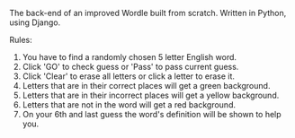 The back-end of an improved Wordle built from scratch. Written in Python, using Django.

Rules:

1. You have to find a randomly chosen 5 letter English word.
2. Click 'GO' to check guess or 'Pass' to pass current guess.
3. Click 'Clear' to erase all letters or click a letter to erase it.
4. Letters that are in their correct places will get a green background.
5. Letters that are in their incorrect places will get a yellow background.
6. Letters that are not in the word will get a red background.
7. On your 6th and last guess the word's definition will be shown to help you.
